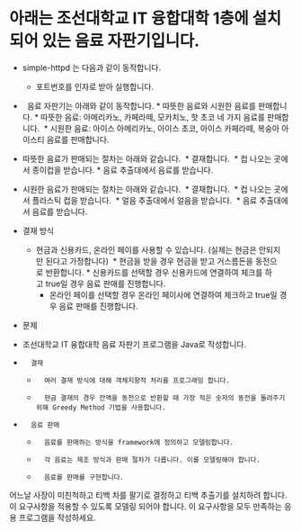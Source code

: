 # 아래는 조선대학교 IT 융합대학 1층에 설치되어 있는 음료 자판기입니다.
* simple-httpd 는 다음과 같이 동작합니다.
    * 포트번호를 인자로 받아 실행합니다.
*   음료 자판기는 아래와 같이 동작합니다.
    * 따뜻한 음료와 시원한 음료를 판매합니다.
    * 따뜻한 음료: 아메리카노, 카페라떼, 모카치노, 핫 초코 네 가지 음료를 판매합니다. 
    * 시원한 음료: 아이스 아메리카노, 아이스 초코, 아이스 카페라떼, 복숭아 아이스티 음료를 판매합니다.

* 따뜻한 음료가 판매되는 절차는 아래와 같습니다. 
    * 결재합니다. 
    * 컵 나오는 곳에서 종이컵을 받습니다.
    * 음료 추출대에서 음료를 받습니다.

* 시원한 음료가 판매되는 절차는 아래와 같습니다. 
    * 결재합니다. 
    * 컵 나오는 곳에서 플라스틱 컵을 받습니다. 
    * 얼음 추출대에서 얼음을 받습니다. 
    * 음료 추출대에서 음료를 받습니다.

* 결재 방식 
    * 현금과 신용카드, 온라인 페이를 사용할 수 있습니다. (실제는 현금은 안되지만 된다고 가정합니다) 
      * 현금을 받을 경우 현금을 받고 거스름돈을 동전으로 반환합니다.
      * 신용카드를 선택할 경우 신용카드에 연결하여 체크를 하고 true일 경우 음료 판매를 진행합니다.
      * 온라인 페이를 선택할 경우 온라인 페이사에 연결하여 체크하고 true일 경우 음료 판매를 진행합니다.

* 문제 
* 조선대학교 IT 융합대학 음료 자판기 프로그램을 Java로 작성합니다.
* 		결재
    * 		여러 결재 방식에 대해 객체지향적 처리를 프로그래밍 합니다.
    * 		현금 결재의 경우 잔액을 동전으로 반환할 때 가장 적은 숫자의 동전을 돌려주기 위해 Greedy Method 기법을 사용합니다.
* 		음료 판매
    * 		음료를 판매하는 방식을 framework에 정의하고 모델링합니다.
    * 		각 음료는 제조 방식과 판매 절차가 다릅니다. 이를 모델링해야 합니다.
    * 		음료를 판매를 구현합니다.
어느날 사장이 미친척하고 티백 차를 팔기로 결정하고 티백 추출기를 설치하려 합니다. 
이 요구사항을 적용할 수 있도록 모델링 되어야 합니다.
이 요구사항을 모두 만족하는 응용 프로그램을 작성하세요.

